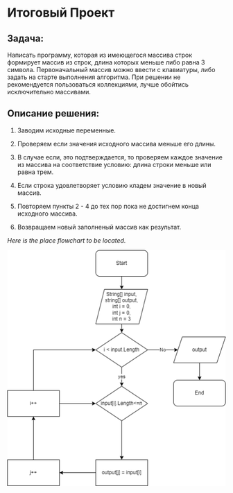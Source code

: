 # **Итоговый Проект**

## **Задача**:
Написать программу, которая из имеющегося массива строк формирует массив из строк, длина которых меньше либо равна 3 символа. Первоначальный массив можно ввести с клавиатуры, либо задать на старте выполнения алгоритма. При решении не рекомендуется пользоваться коллекциями, лучше обойтись исключительно массивами.

## **Описание решения**:

1. Заводим исходные переменные.

2. Проверяем если значения исходного массива меньше его длины.

3. В случае если, это подтверждается, то проверяем каждое значение из массива на соответствие условию: длина строки меньше или равна трем.

4. Если строка удовлетворяет условию кладем значение в новый массив.

5. Повторяем пункты 2 - 4 до тех пор пока не достигнем конца исходного массива.

6. Возвращаем новый заполненый массив как результат.

*Here is the place flowchart to be located.*

![](Flowchart.png)
